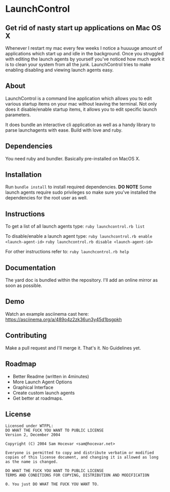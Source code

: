 # LaunchControl
## Get rid of nasty start up applications on Mac OS X
Whenever I restart my mac every few weeks I notice a huuuuge amount of applications which start up and idle in the background. Once you struggled with editing the launch agents by yourself you've noticed how much work it is to clean your system from all the junk. 
LaunchControl tries to make enabling disabling and viewing launch agents easy. 

## About
LaunchControl is a command line application which allows you to edit various startup items on your mac without leaving the terminal.
Not only does it disable/enable startup items, it allows you to edit specific launch parameters.

It does bundle an interactive cli application as well as a handy library to parse launchagents with ease.
Build with love and ruby.

## Dependencies
You need ruby and bundler. Basically pre-installed on MacOS X.

## Installation
Run `bundle install` to install required dependencies. 
**DO NOTE** Some launch agents require sudo privileges so make sure you've installed the dependencies for the root user as well.

## Instructions
To get a list of all launch agents type: 
`ruby launchcontrol.rb list`

To disable/enable a launch agent type:
`ruby launchcontrol.rb enable <launch-agent-id>`
`ruby launchcontrol.rb disable <launch-agent-id>`

For other instructions refer to:
`ruby launchcontrol.rb help`

## Documentation
The yard doc is bundled within the repository. I'll add an online mirror as soon as possible.

## Demo
Watch an example asciinema cast here: https://asciinema.org/a/489o4z2zk36un3y45d1bsgpkh

## Contributing
Make a pull request and I'll merge it. That's it. No Guidelines yet.

## Roadmap
- Better Readme (written in 4minutes)
- More Launch Agent Options
- Graphical Interface
- Create custom launch agents
- Get better at roadmaps.

## License

    Licensed under WTFPL:
    DO WHAT THE FUCK YOU WANT TO PUBLIC LICENSE 
    Version 2, December 2004 

    Copyright (C) 2004 Sam Hocevar <sam@hocevar.net> 

    Everyone is permitted to copy and distribute verbatim or modified 
    copies of this license document, and changing it is allowed as long 
    as the name is changed. 

    DO WHAT THE FUCK YOU WANT TO PUBLIC LICENSE 
    TERMS AND CONDITIONS FOR COPYING, DISTRIBUTION AND MODIFICATION 

    0. You just DO WHAT THE FUCK YOU WANT TO.
